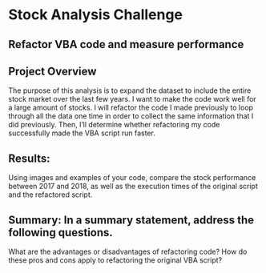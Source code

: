 # Stock Analysis Challenge
## Refactor VBA code and measure performance
## Project Overview
The purpose of this analysis is to expand the dataset to include the entire stock market over the last few years. 
I want to make the code work well for a large amount of stocks. I will refactor the code I made previously to loop through all the data one time 
in order to collect the same information that I did previously. Then, I’ll determine whether refactoring my code successfully made the VBA script run faster.
  
## Results: 
Using images and examples of your code, compare the stock performance between 2017 and 2018, as well as the execution times of the original script and the refactored script.
  
## Summary: In a summary statement, address the following questions.
What are the advantages or disadvantages of refactoring code?
How do these pros and cons apply to refactoring the original VBA script? 
